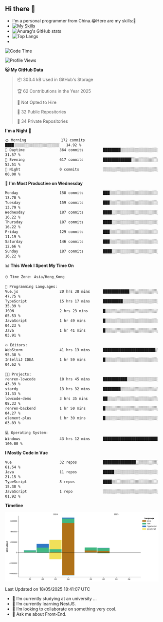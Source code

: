 ## Hi there 👋
- I'm a personal programmer from China.😂Here are my skills:🤔
- [![My Skills](https://skillicons.dev/icons?i=js,html,css,vue,typescript,java,golang)](https://skillicons.dev)
- ![Anurag's GitHub stats](https://github-readme-stats.vercel.app/api?username=FluffyChi-Xing&count_private=true&show_icons=true&theme=radical)
- ![Top Langs](https://github-readme-stats.vercel.app/api/top-langs/?username=FluffyChi-Xing)
- <!--START_SECTION:waka-->
![Code Time](http://img.shields.io/badge/Code%20Time-1%2C484%20hrs%2014%20mins-blue)

![Profile Views](http://img.shields.io/badge/Profile%20Views-0-blue)

**🐱 My GitHub Data** 

> 📦 303.4 kB Used in GitHub's Storage 
 > 
> 🏆 62 Contributions in the Year 2025
 > 
> 🚫 Not Opted to Hire
 > 
> 📜 32 Public Repositories 
 > 
> 🔑 34 Private Repositories 
 > 
**I'm a Night 🦉** 

```text
🌞 Morning                172 commits         ████░░░░░░░░░░░░░░░░░░░░░   14.92 % 
🌆 Daytime                364 commits         ████████░░░░░░░░░░░░░░░░░   31.57 % 
🌃 Evening                617 commits         █████████████░░░░░░░░░░░░   53.51 % 
🌙 Night                  0 commits           ░░░░░░░░░░░░░░░░░░░░░░░░░   00.00 % 
```
📅 **I'm Most Productive on Wednesday** 

```text
Monday                   158 commits         ███░░░░░░░░░░░░░░░░░░░░░░   13.70 % 
Tuesday                  159 commits         ███░░░░░░░░░░░░░░░░░░░░░░   13.79 % 
Wednesday                187 commits         ████░░░░░░░░░░░░░░░░░░░░░   16.22 % 
Thursday                 187 commits         ████░░░░░░░░░░░░░░░░░░░░░   16.22 % 
Friday                   129 commits         ███░░░░░░░░░░░░░░░░░░░░░░   11.19 % 
Saturday                 146 commits         ███░░░░░░░░░░░░░░░░░░░░░░   12.66 % 
Sunday                   187 commits         ████░░░░░░░░░░░░░░░░░░░░░   16.22 % 
```


📊 **This Week I Spent My Time On** 

```text
🕑︎ Time Zone: Asia/Hong_Kong

💬 Programming Languages: 
Vue.js                   20 hrs 38 mins      ████████████░░░░░░░░░░░░░   47.75 % 
TypeScript               15 hrs 17 mins      █████████░░░░░░░░░░░░░░░░   35.39 % 
JSON                     2 hrs 23 mins       █░░░░░░░░░░░░░░░░░░░░░░░░   05.53 % 
JavaScript               1 hr 49 mins        █░░░░░░░░░░░░░░░░░░░░░░░░   04.23 % 
Java                     1 hr 41 mins        █░░░░░░░░░░░░░░░░░░░░░░░░   03.91 % 

🔥 Editors: 
WebStorm                 41 hrs 13 mins      ████████████████████████░   95.38 % 
IntelliJ IDEA            1 hr 59 mins        █░░░░░░░░░░░░░░░░░░░░░░░░   04.62 % 

🐱‍💻 Projects: 
renren-lowcode           18 hrs 45 mins      ███████████░░░░░░░░░░░░░░   43.39 % 
stardy                   13 hrs 32 mins      ████████░░░░░░░░░░░░░░░░░   31.33 % 
lowcode-demo             3 hrs 35 mins       ██░░░░░░░░░░░░░░░░░░░░░░░   08.33 % 
renren-backend           1 hr 50 mins        █░░░░░░░░░░░░░░░░░░░░░░░░   04.27 % 
element-plus             1 hr 39 mins        █░░░░░░░░░░░░░░░░░░░░░░░░   03.83 % 

💻 Operating System: 
Windows                  43 hrs 12 mins      █████████████████████████   100.00 % 
```

**I Mostly Code in Vue** 

```text
Vue                      32 repos            ███████████████░░░░░░░░░░   61.54 % 
Java                     11 repos            █████░░░░░░░░░░░░░░░░░░░░   21.15 % 
TypeScript               8 repos             ████░░░░░░░░░░░░░░░░░░░░░   15.38 % 
JavaScript               1 repo              ░░░░░░░░░░░░░░░░░░░░░░░░░   01.92 % 
```



**Timeline**

![Lines of Code chart](https://raw.githubusercontent.com/FluffyChi-Xing/FluffyChi-Xing/main/assets/bar_graph.png)


 Last Updated on 18/05/2025 18:41:07 UTC
<!--END_SECTION:waka-->
- 🔭 I’m currently studying at an university ...
- 🌱 I’m currently learning NestJS.
- 👯 I’m looking to collaborate on something very cool.
- 💬 Ask me about Front-End.
